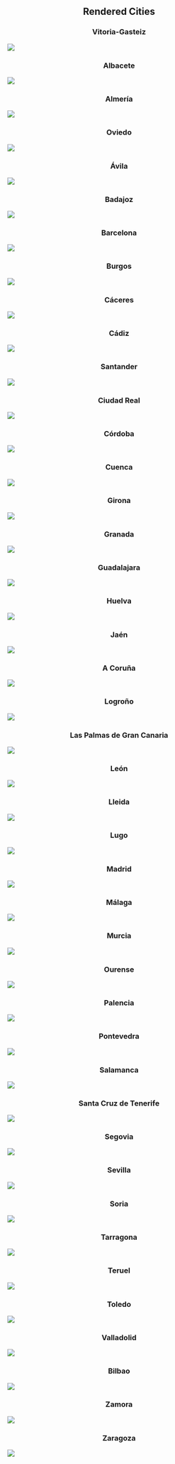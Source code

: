 <h2 align="center">Rendered Cities</h2>

<p align="center">
  <h3 align="center">Vitoria-Gasteiz</h3>
  <img src="./images/Vitoria-Gasteiz.png"/>
</p>
<p align="center">
  <h3 align="center">Albacete</h3>
  <img src="./images/Albacete.png"/>
</p>
<p align="center">
  <h3 align="center">Almería</h3>
  <img src="./images/Almería.png"/>
</p>
<p align="center">
  <h3 align="center">Oviedo</h3>
  <img src="./images/Oviedo.png"/>
</p>
<p align="center">
  <h3 align="center">Ávila</h3>
  <img src="./images/Ávila.png"/>
</p>
<p align="center">
  <h3 align="center">Badajoz</h3>
  <img src="./images/Badajoz.png"/>
</p>
<p align="center">
  <h3 align="center">Barcelona</h3>
  <img src="./images/Barcelona.png"/>
</p>
<p align="center">
  <h3 align="center">Burgos</h3>
  <img src="./images/Burgos.png"/>
</p>
<p align="center">
  <h3 align="center">Cáceres</h3>
  <img src="./images/Cáceres.png"/>
</p>
<p align="center">
  <h3 align="center">Cádiz</h3>
  <img src="./images/Cádiz.png"/>
</p>
<p align="center">
  <h3 align="center">Santander</h3>
  <img src="./images/Santander.png"/>
</p>
<p align="center">
  <h3 align="center">Ciudad Real</h3>
  <img src="./images/Ciudad Real.png"/>
</p>
<p align="center">
  <h3 align="center">Córdoba</h3>
  <img src="./images/Córdoba.png"/>
</p>
<p align="center">
  <h3 align="center">Cuenca</h3>
  <img src="./images/Cuenca.png"/>
</p>
<p align="center">
  <h3 align="center">Girona</h3>
  <img src="./images/Girona.png"/>
</p>
<p align="center">
  <h3 align="center">Granada</h3>
  <img src="./images/Granada.png"/>
</p>
<p align="center">
  <h3 align="center">Guadalajara</h3>
  <img src="./images/Guadalajara.png"/>
</p>
<p align="center">
  <h3 align="center">Huelva</h3>
  <img src="./images/Huelva.png"/>
</p>
<p align="center">
  <h3 align="center">Jaén</h3>
  <img src="./images/Jaén.png"/>
</p>
<p align="center">
  <h3 align="center">A Coruña</h3>
  <img src="./images/A Coruña.png"/>
</p>
<p align="center">
  <h3 align="center">Logroño</h3>
  <img src="./images/Logroño.png"/>
</p>
<p align="center">
  <h3 align="center">Las Palmas de Gran Canaria</h3>
  <img src="./images/Las Palmas de Gran Canaria.png"/>
</p>
<p align="center">
  <h3 align="center">León</h3>
  <img src="./images/León.png"/>
</p>
<p align="center">
  <h3 align="center">Lleida</h3>
  <img src="./images/Lleida.png"/>
</p>
<p align="center">
  <h3 align="center">Lugo</h3>
  <img src="./images/Lugo.png"/>
</p>
<p align="center">
  <h3 align="center">Madrid</h3>
  <img src="./images/Madrid.png"/>
</p>
<p align="center">
  <h3 align="center">Málaga</h3>
  <img src="./images/Málaga.png"/>
</p>
<p align="center">
  <h3 align="center">Murcia</h3>
  <img src="./images/Murcia.png"/>
</p>
<p align="center">
  <h3 align="center">Ourense</h3>
  <img src="./images/Ourense.png"/>
</p>
<p align="center">
  <h3 align="center">Palencia</h3>
  <img src="./images/Palencia.png"/>
</p>
<p align="center">
  <h3 align="center">Pontevedra</h3>
  <img src="./images/Pontevedra.png"/>
</p>
<p align="center">
  <h3 align="center">Salamanca</h3>
  <img src="./images/Salamanca.png"/>
</p>
<p align="center">
  <h3 align="center">Santa Cruz de Tenerife</h3>
  <img src="./images/Santa Cruz de Tenerife.png"/>
</p>
<p align="center">
  <h3 align="center">Segovia</h3>
  <img src="./images/Segovia.png"/>
</p>
<p align="center">
  <h3 align="center">Sevilla</h3>
  <img src="./images/Sevilla.png"/>
</p>
<p align="center">
  <h3 align="center">Soria</h3>
  <img src="./images/Soria.png"/>
</p>
<p align="center">
  <h3 align="center">Tarragona</h3>
  <img src="./images/Tarragona.png"/>
</p>
<p align="center">
  <h3 align="center">Teruel</h3>
  <img src="./images/Teruel.png"/>
</p>
<p align="center">
  <h3 align="center">Toledo</h3>
  <img src="./images/Toledo.png"/>
</p>
<p align="center">
  <h3 align="center">Valladolid</h3>
  <img src="./images/Valladolid.png"/>
</p>
<p align="center">
  <h3 align="center">Bilbao</h3>
  <img src="./images/Bilbao.png"/>
</p>
<p align="center">
  <h3 align="center">Zamora</h3>
  <img src="./images/Zamora.png"/>
</p>
<p align="center">
  <h3 align="center">Zaragoza</h3>
  <img src="./images/Zaragoza.png"/>
</p>
